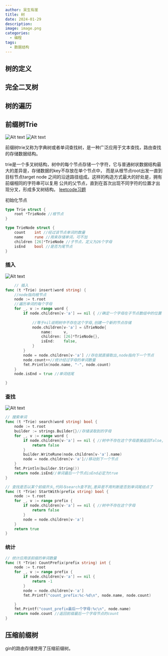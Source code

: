 ```yaml
---
author: 吴生有崖
title: 树
date: 2024-01-29
description: 
image: image.png
categories:
  - 编程
tags:
  - 数据结构
---
```

## 树的定义
## 完全二叉树
## 树的遍历
## 前缀树Trie
![Alt text](image.png) ![Alt text](image-1.png)

前缀树trie又称为字典树或者单词查找树，是一种广泛应用于文本查找，路由查找的存储数据结构。

trie是一个多叉树结构，树中的每个节点存储一个字符，它与普通树状数据结构最大的差异是，存储数据的key不存放在单个节点中，
而是从根节点root出发一直到目标节点target node 之间的沿途路径组成。这样的构造方式最大的好处是，拥有前缀相同的字符串可以复用
公共的父节点，直到在首次出现不同字符的位置才出现分叉，形成多叉树结构。
[leetcode习题](https://leetcode.cn/problems/implement-trie-prefix-tree/submissions/ "练习题")

初始化节点
```go
type Trie struct {
	root *TrieNode //根节点
}

type TrieNode struct {
	count    int //经过该节点单词的数量
	name     rune //用来存储单词，可不加
	children [26]*TrieNode //子节点，定义为26个字母
	isEnd    bool //是否为尾节点
}
```

### 插入
![Alt text](image-2.png)
```go
    // 插入
func (t *Trie) insert(word string) {
    //node指向根节点
	node := t.root
    //遍历单词的每个字母
	for _, v := range word { 
		if node.children[v-'a'] == nil { //确定一个字母在子节点数组中的位置 [字母-'a']。
        
            //等于nil说明树中不存在这个字母,创建一个新的节点存储
			node.children[v-'a'] = &TrieNode{
				name:     v,
				children: [26]*TrieNode{},
				isEnd:    false,
			}
		}
		node = node.children[v-'a'] //存在就直接取出,node指向下一个节点
		node.count++//统计经过字母的单词数量
		fmt.Println(node.name, "-", node.count)
	}
	node.isEnd = true //单词结尾

}
```
### 查找
![Alt text](image-3.png)
```go
// 搜索单词
func (t *Trie) search(word string) bool {
	node := t.root
	builder := strings.Builder{}//存储读取到的字母
	for _, v := range word {
		if node.children[v-'a'] == nil { //树中不存在这个字母直接返回false,说明没存储这个单词
			return false
		}
		builder.WriteRune(node.children[v-'a'].name)
		node = node.children[v-'a']//移动到下一个节点
	}
	fmt.Println(builder.String())
	return node.isEnd//单词最后一个节点isEnd必定为true
}

// 查找是否以某个前缀开头,代码与search查不到,差异是不用判断是否到单词尾结点了
func (t *Trie) StartWith(prefix string) bool {
	node := t.root
	for _, v := range prefix {
		if node.children[v-'a'] == nil { //树中不存在这个字母
			return false
		}
		node = node.children[v-'a']
	}
	return true
}
```
### 统计
```go
// 统计应用该前缀的单词数量
func (t *Trie) CountPrefix(prefix string) int {
	node := t.root
	for _, v := range prefix {
		if node.children[v-'a'] == nil {
			return -1
		}
		node = node.children[v-'a']
		fmt.Printf("count_prefix:%c-%d\n", node.name, node.count)

	}
	fmt.Printf("count_prefix最后一个字母:%c\n", node.name)
	return node.count //返回前缀最后一个字母节点的count
}
```

## 压缩前缀树
gin的路由存储使用了压缩前缀树。